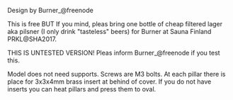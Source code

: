 Design by Burner_@freenode

This is free BUT If you mind, pleas bring one bottle of cheap filtered lager aka pilsner (I only drink "tasteless" beers) for Burner at Sauna Finland PRKL@SHA2017. 


THIS IS UNTESTED VERSION!
Pleas inform Burner_@freenode if you test this. 


Model does not need supports. Screws are M3 bolts. At each pillar there is place for 3x3x4mm brass insert at behind of cover. If you do not have inserts you can heat pillars and press them to oval.